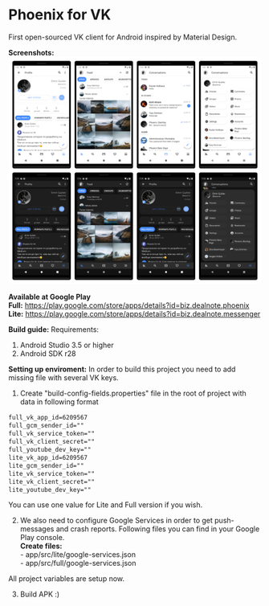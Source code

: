 # Phoenix for VK
First open-sourced VK client for Android inspired by Material Design.

<b>Screenshots:</b>
<img src="Screenshots.jpg"/>

<b>Available at Google Play</b><br>
  <b>Full:</b> https://play.google.com/store/apps/details?id=biz.dealnote.phoenix <br>
  <b>Lite:</b> https://play.google.com/store/apps/details?id=biz.dealnote.messenger

<b>Build guide:</b>
Requirements:
  1) Android Studio 3.5 or higher
  2) Android SDK r28
  
<b>Setting up enviroment:</b>
In order to build this project you need to add missing file with several VK keys.

  1) Create "build-config-fields.properties" file in the root of project with data in following format

```
full_vk_app_id=6209567
full_gcm_sender_id=""
full_vk_service_token=""
full_vk_client_secret=""
full_youtube_dev_key=""
lite_vk_app_id=6209567
lite_gcm_sender_id=""
lite_vk_service_token=""
lite_vk_client_secret=""
lite_youtube_dev_key=""
```

You can use one value for Lite and Full version if you wish.

  2) We also need to configure Google Services in order to get push-messages and crash reports. Following files you can find in your Google Play console.<br>
  <b>Create files:</b><br>
    - app/src/lite/google-services.json <br>
    - app/src/full/google-services.json

  All project variables are setup now.

  3) Build APK :)
